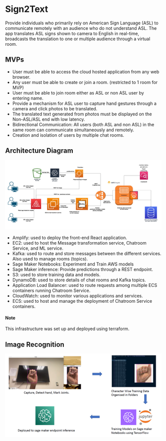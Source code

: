 # Sign2Text
Provide individuals who primarily rely on American Sign Language (ASL) to communicate remotely with an audience who do not understand ASL. The app translates ASL signs shown to camera to English in real-time, broadcasts the
translation to one or multiple audience through a virtual room.

## MVPs
- User must be able to access the cloud hosted application from any web browser.
- Any user must be able to create or join a room. (restricted to 1 room for MVP)
- User must be able to join room either as ASL or non ASL user by entering name.
- Provide a mechanism for ASL user to capture hand gestures through a camera and click photos to be
translated.
- The translated text generated from photos must be displayed on the Non-ASL/ASL end with low
latency.
- Bidirectional Communication: All users (both ASL and non ASL) in the same room can communicate simultaneously and remotely.
- Creation and isolation of users by multiple chat rooms.

## Architecture Diagram
![Architecture Diagram](/docs/arch_diagram.png)

- Amplify: used to deploy the front-end React application.
- EC2: used to host the Message transformation service, Chatroom Service, and ML service.
- Kafka: used to route and store messages between the different services. Also used to manage rooms (topics).
- Sage Maker Notebooks: Experiment and Train AWS models
- Sage Maker inference: Provide predictions through a REST endpoint.
- S3: used to store training data and models.
- DynamoDB: used to store details of chat rooms and Kafka topics.
- Application Load Balancer: used to route requests among multiple ECS containers running Chatroom Service.
- CloudWatch: used to monitor various applications and services.
- ECS: used to host and manage the deployment of Chatroom Service containers.

#### Note
This infrastructure was set up and deployed using terraform.

## Image Recognition
![Image Recognition](/docs/img_rec.png)
